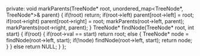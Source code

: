private:
void markParents(TreeNode* root, unordered_map<TreeNode*, TreeNode*>& parent)
{
if(!root) return;
if(root->left) parent[root->left] = root;
if(root->right) parent[root->right] = root;
markParents(root->left, parent);
markParents(root->right, parent);
}
TreeNode* findNode(TreeNode* root, int start)
{
if(root)
{
if(root->val == start) return root;
else
{
TreeNode* node = findNode(root->left, start);
if(!node) findNode(root->left, start);
return node;
}
}
else return NULL;
}
};
```